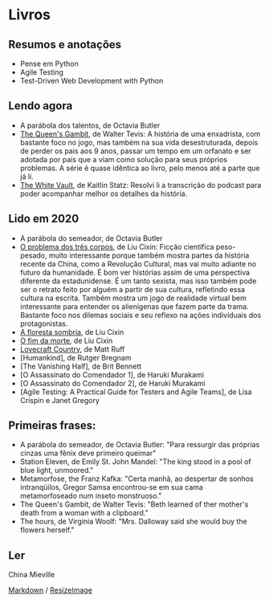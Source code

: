 # Livros

## Resumos e anotações
* Pense em Python
* Agile Testing
* Test-Driven Web Development with Python

## Lendo agora
* A parábola dos talentos, de Octavia Butler
* [The Queen's Gambit](https://en.wikipedia.org/wiki/The_Queen%27s_Gambit_(novel)), de Walter Tevis: A história de uma enxadrista, com bastante foco no jogo, mas também na sua vida desestruturada, depois de perder os pais aos 9 anos, passar um tempo em um orfanato e ser adotada por pais que a viam como solução para seus próprios problemas. A série é quase idêntica ao livro, pelo menos até a parte que já li.
* [The White Vault](https://www.patreon.com/posts/white-vault-1-17703765), de Kaitlin Statz: Resolvi li a transcrição do podcast para poder acompanhar melhor os detalhes da história.

## Lido em 2020
* A parábola do semeador, de Octavia Butler
* [O problema dos três corpos](https://www.goodreads.com/book/31673253-o-problema-dos-tr-s-corpos/questions), de Liu Cixin: Ficção científica peso-pesado, muito interessante porque também mostra partes da história recente da China, como a Revolução Cultural, mas vai muito adiante no futuro da humanidade. É bom ver histórias assim de uma perspectiva diferente da estadunidense. É um tanto sexista, mas isso também pode ser o retrato feito por alguém a partir de sua cultura, refletindo essa cultura na escrita. Também mostra um jogo de realidade virtual bem interessante para entender os alienígenas que fazem parte da trama. Bastante foco nos dilemas sociais e seu reflexo na ações individuais dos protagonistas.
* [A floresta sombria](), de Liu Cixin
* [O fim da morte](), de Liu Cixin
* [Lovecraft Country](), de Matt Ruff
* [Humankind], de Rutger Bregnam
* [The Vanishing Half], de Brit Bennett
* [O Assassinato do Comendador 1], de Haruki Murakami
* [O Assassinato do Comendador 2], de Haruki Murakami
* [Agile Testing: A Practical Guide for Testers and Agile Teams], de Lisa Crispin e Janet Gregory

## Primeiras frases:
* A parábola do semeador, de Octavia Butler: "Para ressurgir das próprias cinzas uma fênix deve primeiro queimar"
* Station Eleven, de Emily St. John Mandel: "The king stood in a pool of blue light, unmoored."
* Metamorfose, the Franz Kafka: "Certa manhã, ao despertar de sonhos intranqüilos, Gregor Samsa encontrou-se em sua cama metamorfoseado num inseto monstruoso."
* The Queen's Gambit, de Walter Tevis: "Beth learned of ther mother's death from a woman with a clipboard."
* The hours, de Virginia Woolf: "Mrs. Dalloway said she would buy the flowers herself."

## Ler
China Mieville

[Markdown](https://guides.github.com/features/mastering-markdown/) / [ResizeImage](https://resizeimage.net/)
